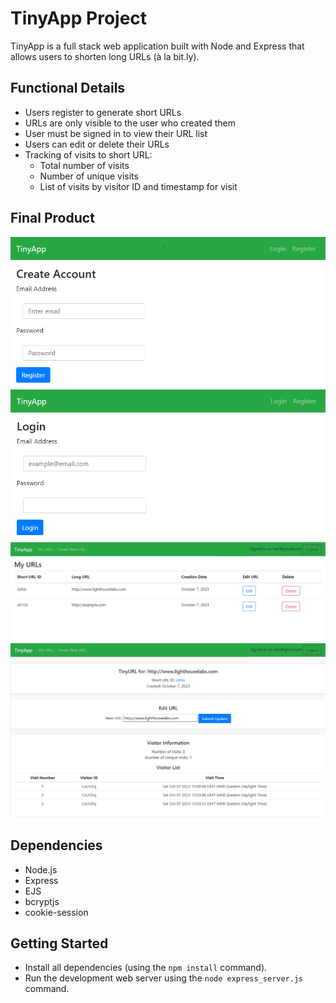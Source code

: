 # TinyApp Project

TinyApp is a full stack web application built with Node and Express that allows users to shorten long URLs (à la bit.ly).

## Functional Details

- Users register to generate short URLs
- URLs are only visible to the user who created them
- User must be signed in to view their URL list
- Users can edit or delete their URLs
- Tracking of visits to short URL:
  - Total number of visits
  - Number of unique visits
  - List of visits by visitor ID and timestamp for visit

## Final Product

!["User registration page"](/screenshots/Register.png)
!["User login page"](/screenshots/Login.png)
!["List of URLs for user"](/screenshots/MyURLs.png)
!["URL details page, including tracking of visits"](/screenshots/URLDetails.png)

## Dependencies

- Node.js
- Express
- EJS
- bcryptjs
- cookie-session

## Getting Started

- Install all dependencies (using the `npm install` command).
- Run the development web server using the `node express_server.js` command.
